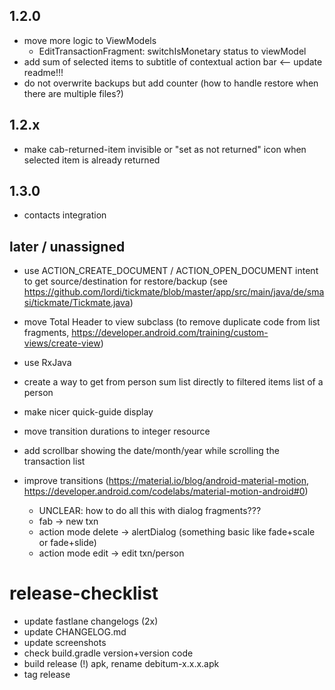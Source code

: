 ## 1.2.0
- move more logic to ViewModels
  - EditTransactionFragment: switchIsMonetary status to viewModel
- add sum of selected items to subtitle of contextual action bar <-- update readme!!!
- do not overwrite backups but add counter (how to handle restore when there are multiple files?)

## 1.2.x
  - make cab-returned-item invisible or "set as not returned" icon when selected item is already returned 
  
## 1.3.0
- contacts integration

## later / unassigned
- use ACTION_CREATE_DOCUMENT / ACTION_OPEN_DOCUMENT intent to get source/destination for restore/backup (see https://github.com/lordi/tickmate/blob/master/app/src/main/java/de/smasi/tickmate/Tickmate.java)
- move Total Header to view subclass (to remove duplicate code from list fragments, https://developer.android.com/training/custom-views/create-view)
- use RxJava
- create a way to get from person sum list directly to filtered items list of a person
- make nicer quick-guide display
- move transition durations to integer resource
- add scrollbar showing the date/month/year while scrolling the transaction list

- improve transitions (https://material.io/blog/android-material-motion, https://developer.android.com/codelabs/material-motion-android#0)
  - UNCLEAR: how to do all this with dialog fragments???
  - fab -> new txn
  - action mode delete -> alertDialog (something basic like fade+scale or fade+slide)
  - action mode edit -> edit txn/person



# release-checklist
- update fastlane changelogs (2x)
- update CHANGELOG.md
- update screenshots
- check build.gradle version+version code
- build release (!) apk, rename debitum-x.x.x.apk
- tag release
